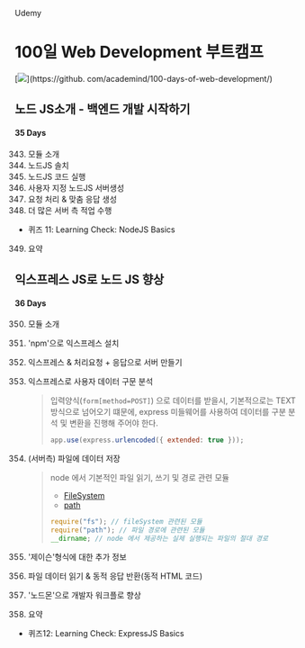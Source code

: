 Udemy

# 100일 Web Development 부트캠프

[<img src="https://img.shields.io/badge/github-%23121011.svg?style=for-the-badge&logo=github&logoColor=white" />](https://github.
com/academind/100-days-of-web-development/)

## 노드 JS소개 - 백엔드 개발 시작하기

#### 35 Days

343. 모듈 소개
344. 노드JS 솔치
345. 노드JS 코드 실행
346. 사용자 지정 노드JS 서버생성
347. 요청 처리 & 맞춤 응답 생성
348. 더 많은 서버 측 적업 수행

- 퀴즈 11: Learning Check: NodeJS Basics

349. 요약

## 익스프레스 JS로 노드 JS 향상

#### 36 Days

350. 모듈 소개
351. 'npm'으로 익스프레스 설치
352. 익스프레스 & 처리요청 + 응답으로 서버 만들기
353. 익스프레스로 사용자 데이터 구문 분석

     > 입력양식(`form[method=POST]`) 으로 데이터를 받을시, 기본적으로는 TEXT 방식으로 넘어오기 떄문에, express 미들웨어를 사용하여 데이터를 구분 분석 및 변환을 진행해 주어야 한다.
     >
     > ```javascript
     > app.use(express.urlencoded({ extended: true }));
     > ```

354. (서버측) 파일에 데이터 저장
     > node 에서 기본적인 파일 읽기, 쓰기 및 경로 관련 모듈
     >
     > - [FileSystem](https://nodejs.org/docs/latest-v16.x/api/fs.html)
     > - [path](https://nodejs.org/docs/latest-v16.x/api/path.html)
     >
     > ```javascript
     > require("fs"); // fileSystem 관련된 모듈
     > require("path"); // 파일 경로에 관련된 모듈
     > __dirname; // node 에서 제공하는 실제 실행되는 파일의 절대 경로
     > ```
355. '제이슨'형식에 대한 추가 정보
356. 파일 데이터 읽기 & 동적 응답 반환(동적 HTML 코드)
357. '노드몬'으로 개발자 워크플로 향상
358. 요약

- 퀴즈12: Learning Check: ExpressJS Basics
